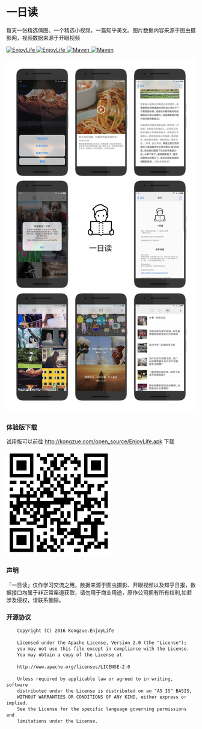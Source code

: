 # 一日读
每天一张精选倩图、一个精选小视频，一篇知乎美文。图片数据内容来源于图虫摄影网，视频数据来源于开眼视频

<a href="https://github.com/kongzue/EnjoyLife/">
<img src="https://img.shields.io/badge/EnjoyLife-1.0.0-green.svg" alt="EnjoyLife">
</a>
<a href="https://github.com/kongzue/EnjoyLife/">
<img src="https://img.shields.io/badge/Release-1.0.0-blue.svg" alt="EnjoyLife">
</a>
<a href="http://www.apache.org/licenses/LICENSE-2.0">
<img src="https://img.shields.io/badge/License-Apache%202.0-red.svg" alt="Maven">
</a>
<a href="http://www.kongzue.com">
<img src="https://img.shields.io/badge/Homepage-Kongzue.com-brightgreen.svg" alt="Maven">
</a>

![EnjoyLife](https://github.com/kongzue/Res/raw/master/app/src/main/res/mipmap-xxxhdpi/img_photo_onedayread_s.png)

### 体验版下载
试用版可以前往 http://kongzue.com/open_source/EnjoyLife.apk 下载

![Download](https://github.com/kongzue/Res/raw/master/app/src/main/res/mipmap-xxxhdpi/qrcode_download_enjoylife.png)

### 声明
「一日读」仅作学习交流之用，数据来源于图虫摄影、开眼视频以及知乎日报，数据接口均属于非正常渠道获取，请勿用于商业用途，原作公司拥有所有权利,如若涉及侵权，请联系删除。

### 开源协议
```
    Copyright (C) 2016 Kongzue.EnjoyLife

    Licensed under the Apache License, Version 2.0 (the "License");
    you may not use this file except in compliance with the License.
    You may obtain a copy of the License at

    http://www.apache.org/licenses/LICENSE-2.0

    Unless required by applicable law or agreed to in writing, software
    distributed under the License is distributed on an "AS IS" BASIS,
    WITHOUT WARRANTIES OR CONDITIONS OF ANY KIND, either express or implied.
    See the License for the specific language governing permissions and
    limitations under the License.
```
